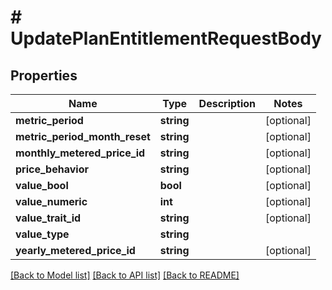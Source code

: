 # # UpdatePlanEntitlementRequestBody

## Properties

Name | Type | Description | Notes
------------ | ------------- | ------------- | -------------
**metric_period** | **string** |  | [optional]
**metric_period_month_reset** | **string** |  | [optional]
**monthly_metered_price_id** | **string** |  | [optional]
**price_behavior** | **string** |  | [optional]
**value_bool** | **bool** |  | [optional]
**value_numeric** | **int** |  | [optional]
**value_trait_id** | **string** |  | [optional]
**value_type** | **string** |  |
**yearly_metered_price_id** | **string** |  | [optional]

[[Back to Model list]](../../README.md#models) [[Back to API list]](../../README.md#endpoints) [[Back to README]](../../README.md)
